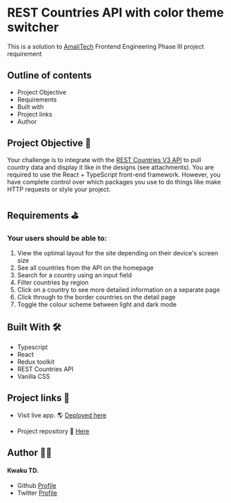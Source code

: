 # REST Countries API with color theme switcher

This is a solution to <a href="https://amalitech.org/">AmaliTech</a> Frontend Engineering Phase III project requirement


## Outline of contents
- Project Objective
- Requirements
- Built with
- Project links
- Author

## Project Objective 📃
 Your challenge is to integrate with the <a href="https://restcountries.com/">REST Countries V3 API</a> to pull country data and display it like in the designs (see attachments). You are required to use the React + TypeScript front-end framework. However, you have complete control over which packages you use to do things like make HTTP requests or style your project.

## Requirements ⛳
### Your users should be able to: 
1. View the optimal layout for the site depending on their device's screen size 
2. See all countries from the API on the homepage 
3. Search for a country using an input field 
4. Filter countries by region 
5. Click on a country to see more detailed information on a separate page 
6. Click through to the border countries on the detail page 
7. Toggle the colour scheme between light and dark mode

## Built With 🛠
- Typescript
- React
- Redux toolkit
- REST Countries API
- Vanilla CSS

## Project links 🔗 
- Visit live app. 🌎 <a href="https://syntacorp-countries-api.netlify.app/">Deployed here<a/>

- Project repository 📁 <a href="https://github.com/syntaCorp/rest_countries_api_with_themeSwitcher">Here</a>

## Author 👨‍💻
#### Kwaku TD.
- Github <a href="https://github.com/syntaCorp">Profile</a>
- Twitter <a href="https://twitter.com/Kwaku_keen?t=OqKuZbGDJxq_Din04c0e2g&s=09">Profile</a>
